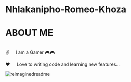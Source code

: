 # Nhlakanipho-Romeo-Khoza
# ABOUT ME
<BR>
✌️   I am a Gamer 🎮🎮

❤️   Love to writing code and learning new features...


<img src="https://myreadme.vercel.app/api/embed/SirRamirez777?panels=userstatistics,toprepositories,toplanguages,commitgraph" alt="reimaginedreadme" />


